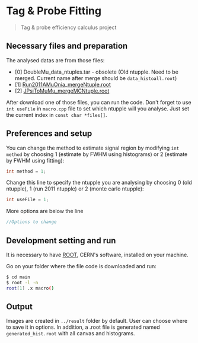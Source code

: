 # Tag & Probe Fitting

> Tag &amp; probe efficiency calculus project

## Necessary files and preparation

The analysed datas are from those files:
* [0] DoubleMu_data_ntuples.tar - obsolete (Old ntupple. Need to be merged. Current name after merge should be `data_histoall.root`)
* [1] [Run2011AMuOnia_mergeNtuple.root](https://drive.google.com/drive/u/0/folders/1Nu9Al7SV1F60TMFxKZVBIMvgEWAdzida)
* [2] [JPsiToMuMu_mergeMCNtuple.root](https://drive.google.com/drive/u/0/folders/1Nu9Al7SV1F60TMFxKZVBIMvgEWAdzida)

After download one of those files, you can run the code. Don't forget to use `int useFile` in `macro.cpp` file to set which ntupple will you analyse. Just set the current index in `const char *files[]`.

## Preferences and setup

You can change the method to estimate signal region by modifying `int method` by choosing 1 (estimate by FWHM using histograms) or 2 (estimate by FWHM using fitting):

```cpp
int method = 1;
```

Change this line to specify the ntupple you are analysing by choosing 0 (old ntupple), 1 (run 2011 ntupple) or 2 (monte carlo ntupple):

```cpp
int useFile = 1;
```

More options are below the line
```cpp
//Options to change
```

## Development setting and run

It is necessary to have [ROOT](https://root.cern.ch/root/html534/guides/users-guide/InstallandBuild.html), CERN's software, installed on your machine.

Go on your folder where the file code is downloaded and run:

```sh
$ cd main
$ root -l -n
root[1] .x macro()
```

## Output
Images are created in `../result` folder by default. User can choose where to save it in options. In addition, a .root file is generated named `generated_hist.root` with all canvas and histograms.
